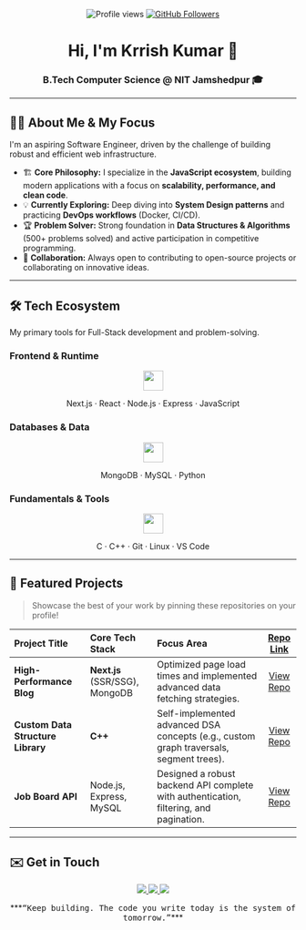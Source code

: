 <p align="center">
  <img src="https://komarev.com/ghpvc/?username=imkrrishgupta&color=0A66C2" alt="Profile views"/>
  <a href="https://github.com/imkrrishgupta?tab=followers"><img src="https://img.shields.io/github/followers/imkrrishgupta?style=social&label=Follow" alt="GitHub Followers"/></a>
</p>

<h1 align="center">
  Hi, I'm Krrish Kumar 👋
</h1>

<h3 align="center">
  B.Tech Computer Science @ NIT Jamshedpur 🎓
</h3>

---

## 👨‍💻 About Me & My Focus

I'm an aspiring Software Engineer, driven by the challenge of building robust and efficient web infrastructure.

- 🏗️ **Core Philosophy:** I specialize in the **JavaScript ecosystem**, building modern applications with a focus on **scalability, performance, and clean code**.
- 💡 **Currently Exploring:** Deep diving into **System Design patterns** and practicing **DevOps workflows** (Docker, CI/CD).
- 🏆 **Problem Solver:** Strong foundation in **Data Structures & Algorithms** (500+ problems solved) and active participation in competitive programming.
- 🤝 **Collaboration:** Always open to contributing to open-source projects or collaborating on innovative ideas.

---

## 🛠️ Tech Ecosystem

My primary tools for Full-Stack development and problem-solving.

### **Frontend & Runtime**
<p align="center">
  <img src="https://skillicons.dev/icons?i=nextjs,react,nodejs,express,js,html,css" height="35"/>
</p>
<div align="center">
  Next.js · React · Node.js · Express · JavaScript
</div>

### **Databases & Data**
<p align="center">
  <img src="https://skillicons.dev/icons?i=mongodb,mysql,python" height="35"/>
</p>
<div align="center">
  MongoDB · MySQL · Python
</div>

### **Fundamentals & Tools**
<p align="center">
  <img src="https://skillicons.dev/icons?i=c,cpp,git,github,linux,vscode" height="35"/>
</p>
<div align="center">
  C · C++ · Git · Linux · VS Code
</div>

---

## 🚀 Featured Projects

> Showcase the best of your work by pinning these repositories on your profile!

| Project Title | Core Tech Stack | Focus Area | [Repo Link](#) |
| :--- | :--- | :--- | :---: |
| **High-Performance Blog** | **Next.js** (SSR/SSG), MongoDB | Optimized page load times and implemented advanced data fetching strategies. | [View Repo](#) |
| **Custom Data Structure Library** | **C++** | Self-implemented advanced DSA concepts (e.g., custom graph traversals, segment trees). | [View Repo](#) |
| **Job Board API** | Node.js, Express, MySQL | Designed a robust backend API complete with authentication, filtering, and pagination. | [View Repo](#) |

---

## ✉️ Get in Touch

<p align="center">
  <a href="https://www.linkedin.com/in/your-linkedin-handle" target="_blank">
    <img src="https://img.shields.io/badge/LinkedIn-0A66C2?style=for-the-badge&logo=linkedin&logoColor=white"/>
  </a>
  <a href="mailto:your-email@gmail.com" target="_blank">
    <img src="https://img.shields.io/badge/Email-D14836?style=for-the-badge&logo=gmail&logoColor=white"/>
  </a>
  <a href="https://leetcode.com/your-leetcode-handle" target="_blank">
    <img src="https://img.shields.io/badge/LeetCode-FFA116?style=for-the-badge&logo=leetcode&logoColor=black"/>
  </a>
</p>

<div align="center">
  ***<samp>“Keep building. The code you write today is the system of tomorrow.”</samp>***
</div>
